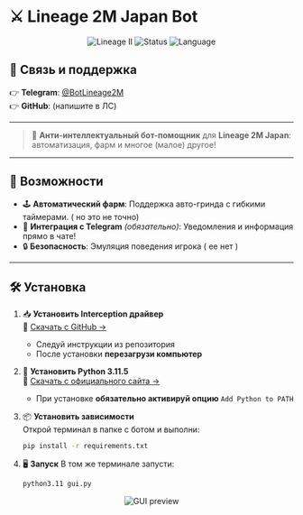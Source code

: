 # ⚔️ **Lineage 2M Japan Bot**

<p align="center">
  <img src="https://img.shields.io/badge/Lineage2-Mobile_JP-red?style=for-the-badge&logo=android" alt="Lineage II" />
  <img src="https://img.shields.io/badge/status-Active-green?style=for-the-badge" alt="Status" />
  <img src="https://img.shields.io/badge/language-Python-blue?style=for-the-badge&logo=python" alt="Language" />
</p>

## 💬 **Связь и поддержка**  
👉 **Telegram**: [@BotLineage2M](https://t.me/BotLineage2M)  
👉 **GitHub**: (напишите в ЛС)

---

> 🧠 **Анти-интеллектуальный бот-помощник** для **Lineage 2M Japan**: автоматизация, фарм и многое (малое) другое!

---

## 🚀 **Возможности**

- 🕹 **Автоматический фарм**: Поддержка авто-гринда с гибкими таймерами. ( но это не точно)
- 📨 **Интеграция с Telegram** *(обязательно)*: Уведомления и информация прямо в чате!
- 🔒 **Безопасность**: Эмуляция поведения игрока ( ее нет )

---

## 🛠 Установка

1. 📥 **Установить Interception драйвер**  
   🔗 [Скачать с GitHub →](https://github.com/oblitum/Interception)  
   - Следуй инструкции из репозитория  
   - После установки **перезагрузи компьютер**

2. 🐍 **Установить Python 3.11.5**  
   🔗 [Скачать с официального сайта →](https://www.python.org/downloads/release/python-3115/)  
   - При установке **обязательно активируй опцию** `Add Python to PATH`

3. 📦 **Установить зависимости**  
   Открой терминал в папке с ботом и выполни:

   ```bash
   pip install -r requirements.txt

4. 🖥 **Запуск**
   В том же терминале запусти:

   ```bash
   python3.11 gui.py

<p align="center"> <img src="assets/gui.png" alt="GUI preview" /> </p>
